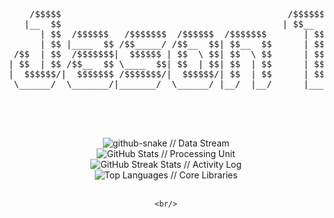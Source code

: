 <div align="center">

  <pre>
    /$$$$$                                           /$$$$$$$            /$$                           
   |__  $$                                          | $$__  $$          | $$                           
      | $$  /$$$$$$   /$$$$$$$  /$$$$$$  /$$$$$$$       | $$  \ $$ /$$$$$$ | $$  /$$$$$$  /$$   /$$ /$$$$$$  /$$   /$$
      | $$ |____  $$ /$$_____/ /$$__  $$| $$__  $$      | $$$$$$$  |____  $$| $$ |____  $$| $$  | $$ /$$__  $$|  $$ /$$/
 /$$  | $$  /$$$$$$$|  $$$$$$ | $$  \ $$| $$  \ $$      | $$__  $$  /$$$$$$$| $$  /$$$$$$$| $$  | $$| $$$$$$$$ \  $$$$/  
| $$  | $$ /$$__  $$ \____  $$| $$  | $$| $$  | $$      | $$  \ $$ /$$__  $$| $$ /$$__  $$| $$  | $$| $$_____/  \  $$$/  
|  $$$$$$/|  $$$$$$$ /$$$$$$$/|  $$$$$$/| $$  | $$      | $$$$$$$/|  $$$$$$$| $$|  $$$$$$$|  $$$$$$$|  $$$$$$$   \  $/    
 \______/  \_______/|_______/  \______/ |__/  |__/      |_______/  \_______/|__/ \_______/ \____  $$ \_______/    \_/     
                                                                                           /$$  | $$                  
                                                                                          |  $$$$$$/                  
                                                                                           \______/                    
 </pre>

</div>

<div align="center">
  <img src="https://raw.githubusercontent.com/jasonbalayev/jasonbalayev/output/github-snake-dark.svg" alt="github-snake // Data Stream" />
</div>

<div align="center">

  <img src="https://github-readme-stats.vercel.app/api?username=jasonbalayev&show_icons=true&theme=dark&hide_border=true&count_private=true&title_color=cccccc&text_color=aaaaaa&icon_color=888888&bg_color=333333" alt="GitHub Stats // Processing Unit" />
  <br/>
  <img src="https://github-readme-streak-stats.herokuapp.com/?user=jasonbalayev&theme=dark&hide_border=true&stroke=888888&ring=888888&sideNums=aaaaaa&sideLabels=aaaaaa&dates=aaaaaa&background=333333" alt="GitHub Streak Stats // Activity Log" />
  <br/>
  <img src="https://github-readme-stats.vercel.app/api/top-langs/?username=jasonbalayev&layout=compact&theme=dark&hide_border=true&title_color=cccccc&text_color=aaaaaa&icon_color=888888&bg_color=333333" alt="Top Languages // Core Libraries" />

  <br/>
  <br/>

    <br/>
  <br/>

</div>

<br/>
